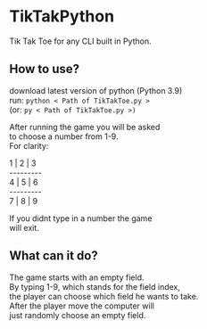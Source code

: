 # TikTakPython
Tik Tak Toe for any CLI built in Python.

## How to use?
download latest version of python (Python 3.9) <br>
run: `python < Path of TikTakToe.py >` <br>
(or: `py < Path of TikTakToe.py >)` <br>

After running the game you will be asked <br>
to choose a number from 1-9. <br>
For clarity:

1 | 2 | 3<br>
---------<br>
4 | 5 | 6<br>
---------<br>
7 | 8 | 9<br>

If you didnt type in a number the game <br>
will exit. <br>


## What can it do?
The game starts with an empty field.<br>
By typing 1-9, which stands for the field index,<br>
the player can choose which field he wants to take. <br>
After the player move the computer will <br>
just randomly choose an empty field. <br>
